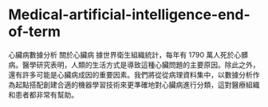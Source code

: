 # Medical-artificial-intelligence-end-of-term
心臟病數據分析
關於心臟病
據世界衛生組織統計，每年有 1790 萬人死於心髒病。醫學研究表明，人類的生活方式是導致這種心臟問題的主要原因。除此之外，還有許多可能是心臟病成因的重要因素。我們將從從病理資料集中，以數據分析作為起點搭配創建合適的機器學習技術來更準確地對心臟病進行分類，這對醫療組織和患者都非常有幫助。
